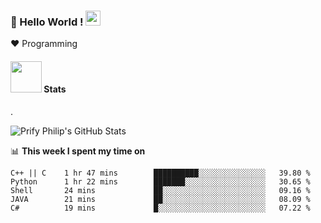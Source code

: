 ### 👋 Hello World !  <img src="https://github.com/TheDudeThatCode/TheDudeThatCode/blob/master/Assets/Earth.gif" width="24px">
  
:heart: Programming

#### <img src="https://media.giphy.com/media/VgCDAzcKvsR6OM0uWg/giphy.gif" width="50"> Stats
.    
   
![Prify Philip's GitHub Stats](https://github-readme-stats.vercel.app/api?username=Amchuz&hide=["stars"]&show_icons=true)


📊 **This week I spent my time on**

<!--START_SECTION:waka-->
```text
C++ || C    1 hr 47 mins        ██████████░░░░░░░░░░░░░░░   39.80 % 
Python      1 hr 22 mins        ███████░░░░░░░░░░░░░░░░░░   30.65 % 
Shell       24 mins             ██░░░░░░░░░░░░░░░░░░░░░░░   09.16 % 
JAVA        21 mins             ██░░░░░░░░░░░░░░░░░░░░░░░   08.09 % 
C#          19 mins             █░░░░░░░░░░░░░░░░░░░░░░░░   07.22 %
```
<!--END_SECTION:waka-->

[comment]: <> (- 🔭 I’m currently working on ...)
[comment]: <> (- 🌱 I’m currently learning ...)
[comment]: <> (- 👯 I’m looking to collaborate on ...)
[comment]: <> (- 🤔 I’m looking for help with ...)
[comment]: <> (- 💬 Ask me about ...)
[comment]: <> (- 📫 How to reach me: ...)
[comment]: <> (- 😄 Pronouns: ...)
[comment]: <> (- ⚡ Fun fact: ...)
[comment]: <> (-->)
